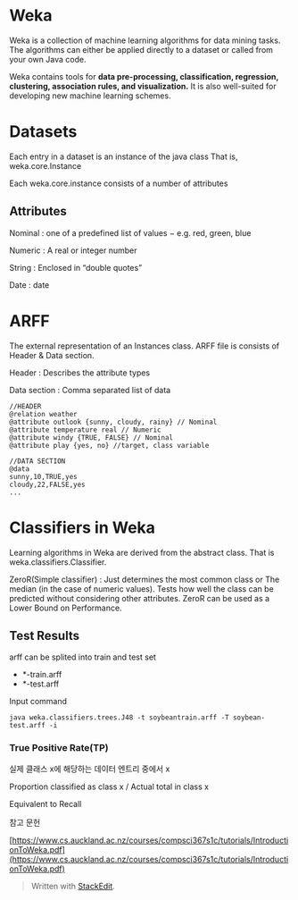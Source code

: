 # Weka

Weka is a collection of machine learning algorithms for data mining tasks. The algorithms can either be applied directly to a dataset or called from your own Java code. 

Weka contains tools for **data pre-processing, classification, regression, clustering, association rules, and visualization.** It is also well-suited for developing new machine learning schemes.

# Datasets

Each entry in a dataset is an instance of the java class
That is, weka.core.Instance

Each weka.core.instance consists of a number of attributes

## Attributes

Nominal
: one of a predefined list of values 
− e.g. red, green, blue 

Numeric
: A real or integer number

String
: Enclosed in “double quotes”

Date
: date

# ARFF 

The external representation of an Instances class.
ARFF file is consists of Header & Data section.

Header
: Describes the attribute types

Data section
: Comma separated list of data

```
//HEADER
@relation weather
@attribute outlook {sunny, cloudy, rainy} // Nominal
@attribute temperature real // Numeric
@attribute windy {TRUE, FALSE} // Nominal
@attribute play {yes, no} //target, class variable

//DATA SECTION
@data
sunny,10,TRUE,yes
cloudy,22,FALSE,yes
...
```

# Classifiers in Weka

Learning algorithms in Weka are derived from the abstract class. That is weka.classifiers.Classifier.

ZeroR(Simple classifier)
: Just determines the most common class or The median (in the case of numeric values). Tests how well the class can be predicted without considering other attributes. ZeroR can be used as a Lower Bound on Performance.

## Test Results

arff can be splited into train and test set
- *-train.arff
- *-test.arff

Input command
```
java weka.classifiers.trees.J48 -t soybeantrain.arff -T soybean-test.arff -i
```


### True Positive Rate(TP)

실제 클래스 x에 해당하는 데이터 엔트리 중에서 x

Proportion classified as class x / Actual total in class x



Equivalent to Recall

참고 문헌

[https://www.cs.auckland.ac.nz/courses/compsci367s1c/tutorials/IntroductionToWeka.pdf](https://www.cs.auckland.ac.nz/courses/compsci367s1c/tutorials/IntroductionToWeka.pdf)

> Written with [StackEdit](https://stackedit.io/).
<!--stackedit_data:
eyJoaXN0b3J5IjpbLTI4NTkyNzA1MiwtMTA0NjgxMTg4MSwtMT
A5NjgzNTAxMywxMzQwNjIwMjY4XX0=
-->